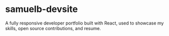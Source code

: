 # samuelb-devsite
A fully responsive developer portfolio built with React, used to showcase my skills, open source contributions, and resume.
